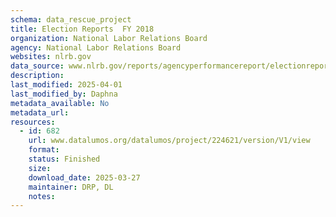 ```yaml
---
schema: data_rescue_project 
title: Election Reports  FY 2018
organization: National Labor Relations Board
agency: National Labor Relations Board
websites: nlrb.gov
data_source: www.nlrb.gov/reports/agencyperformancereport/electionreports/electionreportsfy2018
description: 
last_modified: 2025-04-01
last_modified_by: Daphna
metadata_available: No
metadata_url: 
resources:
  - id: 682
    url: www.datalumos.org/datalumos/project/224621/version/V1/view
    format: 
    status: Finished
    size: 
    download_date: 2025-03-27
    maintainer: DRP, DL
    notes: 
---
```


